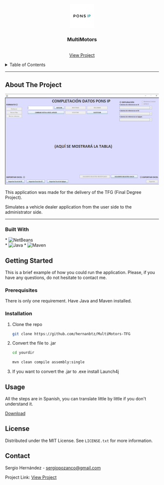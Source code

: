 <div align="center">
  <p>
    <img src="https://github.com/hernanbtz/pons-ip-complete/blob/master/src/main/resources/img/logo.jpg?raw=true" alt="Logo" width="80" height="80">
  </p>

  <h3 align="center">MultiMotors</h3>

  <p align="center">
    <br/>
    <a href="https://github.com/hernanbtz/pons-ip-complete">View Project</a>
  </p>
</div>
<details>
  <summary>Table of Contents</summary>
  <ol>
    <li>
      <a href="#about-the-project">About The Project</a>
      <ul>
        <li><a href="#built-with">Built With</a></li>
      </ul>
    </li>
    <li>
      <a href="#getting-started">Getting Started</a>
      <ul>
        <li><a href="#prerequisites">Prerequisites</a></li>
        <li><a href="#installation">Installation</a></li>
      </ul>
    </li>
    <li><a href="#usage">Usage</a></li>
    <li><a href="#license">License</a></li>
    <li><a href="#contact">Contact</a></li>
  </ol>
</details>

---

## About The Project

 <p>
    <img src="https://github.com/hernanbtz/pons-ip-complete/blob/master/src/main/resources/img/ppal.png?raw=true" alt="MainScreen">
 </p>

This application was made for the delivery of the TFG (Final Degree Project). 

Simulates a vehicle dealer application from the user side to the administrator side.

---

### Built With
<p>
  * <img alt="NetBeans" src="https://custom-icon-badges.demolab.com/badge/Apache%20NetBeans-green.svg?logo=netbeans&logoColor=white">
  <br>
  * <img alt="Java" src="https://custom-icon-badges.demolab.com/badge/Java-007396.svg?logo=java&logoColor=white">
  * <img alt="Maven" src="https://custom-icon-badges.demolab.com/badge/Maven-grey.svg?logo=&logoColor=white">
  <br>
</p>

## Getting Started

This is a brief example of how you could run the application. 
Please, if you have any questions, do not hesitate to contact me.

### Prerequisites

There is only one requirement. Have Java and Maven installed.

### Installation

1. Clone the repo
   ```sh
   git clone https://github.com/hernanbtz/MultiMotors-TFG
   ```
2. Convert the file to .jar
   ```sh
   cd yourdir
   ```
   ```sh
   mvn clean compile assembly:single
   ```
3. If you want to convert the .jar to .exe install Launch4j

## Usage

All the steps are in Spanish, you can translate little by little if you don't understand it.

<a href="https://github.com/hernanbtz/pons-ip-complete/blob/master/src/main/resources/img/ManualPonsAPP.pdf">Download</a>

## License

Distributed under the MIT License. See `LICENSE.txt` for more information.

## Contact

Sergio Hernández - sergiopozanco@gmail.com

Project Link: <a href="https://github.com/hernanbtz/pons-ip-complete">View Project</a>





